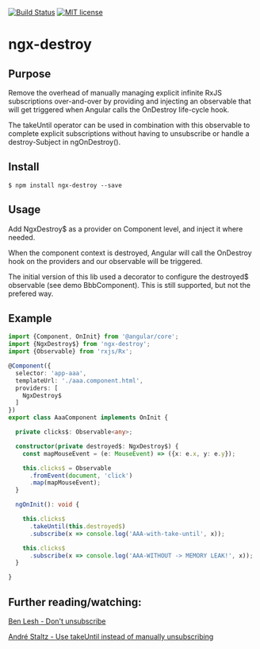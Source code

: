 [![Build Status](https://travis-ci.org/fatsu/ngx-destroy.svg?branch=provider)](https://travis-ci.org/fatsu/ngx-destroy)
[![MIT license](http://img.shields.io/badge/license-MIT-brightgreen.svg)](http://opensource.org/licenses/MIT)

# ngx-destroy

## Purpose

Remove the overhead of manually managing explicit infinite RxJS subscriptions over-and-over by providing and injecting an observable that will get triggered when Angular calls the OnDestroy life-cycle hook.   
   
The takeUntil operator can be used in combination with this observable to complete explicit subscriptions without having to unsubscribe or handle a destroy-Subject in ngOnDestroy(). 

## Install

`$ npm install ngx-destroy --save`

## Usage

Add NgxDestroy$ as a provider on Component level, and inject it where needed.
      
When the component context is destroyed, Angular will call the OnDestroy hook on the providers and our observable will be triggered.

The initial version of this lib used a decorator to configure the destroyed$ observable (see demo BbbComponent). This is still supported, but not the prefered way.  

## Example

```typescript
import {Component, OnInit} from '@angular/core';
import {NgxDestroy$} from 'ngx-destroy';
import {Observable} from 'rxjs/Rx';

@Component({
  selector: 'app-aaa',
  templateUrl: './aaa.component.html',
  providers: [
    NgxDestroy$
  ]
})
export class AaaComponent implements OnInit {

  private clicks$: Observable<any>;

  constructor(private destroyed$: NgxDestroy$) {
    const mapMouseEvent = (e: MouseEvent) => ({x: e.x, y: e.y});

    this.clicks$ = Observable
      .fromEvent(document, 'click')
      .map(mapMouseEvent);
  }

  ngOnInit(): void {

    this.clicks$
      .takeUntil(this.destroyed$)
      .subscribe(x => console.log('AAA-with-take-until', x));

    this.clicks$
      .subscribe(x => console.log('AAA-WITHOUT -> MEMORY LEAK!', x));
  }

}

```

## Further reading/watching:

[Ben Lesh - Don't unsubscribe](https://medium.com/@benlesh/rxjs-dont-unsubscribe-6753ed4fda87)

[André Staltz - Use takeUntil instead of manually unsubscribing](https://egghead.io/lessons/rxjs-use-takeuntil-instead-of-manually-unsubscribing-from-observables)
